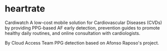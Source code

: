 # heartrate

Cardiwatch
A low-cost mobile solution for Cardiovascular Diseases (CVDs) by providing PPG-based AF early detection, prevention guides to promote healthy daily routines, and online consultation with cardiologists.

By Cloud Access Team
PPG detection based on Afonso Raposo's project.
